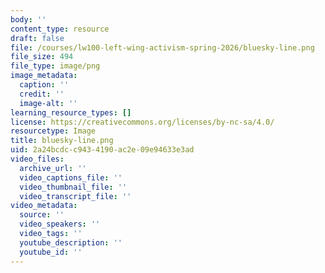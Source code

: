 ```yaml
---
body: ''
content_type: resource
draft: false
file: /courses/lw100-left-wing-activism-spring-2026/bluesky-line.png
file_size: 494
file_type: image/png
image_metadata:
  caption: ''
  credit: ''
  image-alt: ''
learning_resource_types: []
license: https://creativecommons.org/licenses/by-nc-sa/4.0/
resourcetype: Image
title: bluesky-line.png
uid: 2a24bcdc-c943-4190-ac2e-09e94633e3ad
video_files:
  archive_url: ''
  video_captions_file: ''
  video_thumbnail_file: ''
  video_transcript_file: ''
video_metadata:
  source: ''
  video_speakers: ''
  video_tags: ''
  youtube_description: ''
  youtube_id: ''
---
```

